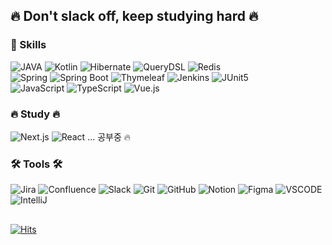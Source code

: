 ## 🔥 Don't slack off, keep studying hard 🔥

### 🌿 Skills
[//]: # "[![NOMAD's github stats](https://github-readme-stats.vercel.app/api?username=restinbeat)](https://github.com/restinbeat/restinbeat)"

![JAVA](https://img.shields.io/badge/Java-007396?style=for-the-badge&logo=java&logoColor=white)
![Kotlin](https://img.shields.io/badge/kotlin-352A71?style=for-the-badge&logo=kotlin&logoColor=#white)
![Hibernate](https://img.shields.io/badge/JPA-59666C?style=for-the-badge&logo=jpa&logoColor=white)
![QueryDSL](https://img.shields.io/badge/querydsl-59666C?style=for-the-badge&logo=querydsl&logoColor=white)
![Redis](https://img.shields.io/badge/redis-FF4438?style=for-the-badge&logo=redis&logoColor=white)
<br>
![Spring](https://img.shields.io/badge/spring-6DB33F?style=for-the-badge&logo=spring&logoColor=white)
![Spring Boot](https://img.shields.io/badge/springboot-6DB33F?style=for-the-badge&logo=springboot&logoColor=white)
![Thymeleaf](https://img.shields.io/badge/thymeleaf-005F0F?style=for-the-badge&logo=thymeleaf&logoColor=white)
![Jenkins](https://img.shields.io/badge/jenkins-D24939?style=for-the-badge&logo=jenkins&logoColor=white)
![JUnit5](https://img.shields.io/badge/JUnit-25A162?style=for-the-badge&logo=JUnit5&logoColor=white)
<br>
![JavaScript](https://img.shields.io/badge/javascript-F7DF1E.svg?style=for-the-badge&logo=javascript&logoColor=20232a)
![TypeScript](https://img.shields.io/badge/typescript-3874C4.svg?style=for-the-badge&logo=typescript&logoColor=20232a)
![Vue.js](https://img.shields.io/badge/vue.js-4FC08D.svg?style=for-the-badge&logo=vue.js&logoColor=white)


### 🔥 Study 🔥

![Next.js](https://img.shields.io/badge/next.js-000000.svg?style=for-the-badge&logo=next.js&logoColor=white)
![React](https://img.shields.io/badge/react-20232a.svg?style=for-the-badge&logo=react&logoColor=61DAFB) ... 공부중 🔥

### 🛠 Tools 🛠</h3>

![Jira](https://img.shields.io/badge/jira-0052CC.svg?style=for-the-badge&logo=jira&logoColor=white)
![Confluence](https://img.shields.io/badge/confluence-172B4D.svg?style=for-the-badge&logo=confluence&logoColor=white)
![Slack](https://img.shields.io/badge/slack-4A154B.svg?style=for-the-badge&logo=slack&logoColor=white)
![Git](https://img.shields.io/badge/git-F05033.svg?style=for-the-badge&logo=git&logoColor=white)
![GitHub](https://img.shields.io/badge/github-181717.svg?style=for-the-badge&logo=github&logoColor=white)
![Notion](https://img.shields.io/badge/Notion-F3F3F3.svg?style=for-the-badge&logo=notion&logoColor=black)
![Figma](https://img.shields.io/badge/figma-F24E1E.svg?style=for-the-badge&logo=figma&logoColor=white)
![VSCODE](https://img.shields.io/badge/VSCode-2C2C32.svg?style=for-the-badge&logo=visual-studio-code&logoColor=22ABF3)
![IntelliJ](https://img.shields.io/badge/intellij-2C2C32.svg?style=for-the-badge&logo=intellijidea&logoColor=F37726)

## 
[![Hits](https://hits.seeyoufarm.com/api/count/incr/badge.svg?url=https%3A%2F%2Fgithub.com%2Frestinbeat&count_bg=%2379C83D&title_bg=%23555555&title_bg=%23000000&icon=&icon_color=%23E7E7E7&title=%F0%9F%91%80++Visits&edge_flat=false)](https://hits.seeyoufarm.com)
